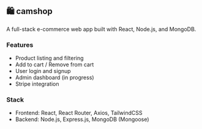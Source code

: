 ## 🛍️ camshop

A full-stack e-commerce web app built with React, Node.js, and MongoDB.

### Features
- Product listing and filtering
- Add to cart / Remove from cart
- User login and signup
- Admin dashboard (in progress)
- Stripe integration

### Stack
- Frontend: React, React Router, Axios, TailwindCSS
- Backend: Node.js, Express.js, MongoDB (Mongoose)
